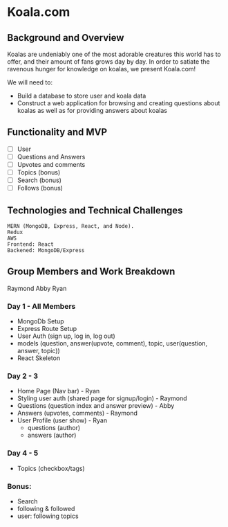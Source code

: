 # Koala.com

## Background and Overview
Koalas are undeniably one of the most adorable creatures this world has to offer, and their amount of fans grows day by day. In order to satiate the ravenous hunger for knowledge on koalas, we present Koala.com!

We will need to:
* Build a database to store user and koala data
* Construct a web application for browsing and creating questions about koalas as well as for providing answers about koalas


## Functionality and MVP
- [ ] User
- [ ] Questions and Answers
- [ ] Upvotes and comments
- [ ] Topics (bonus)
- [ ] Search (bonus)
- [ ] Follows (bonus)

## Technologies and Technical Challenges
	MERN (MongoDB, Express, React, and Node).
	Redux
    AWS
    Frontend: React
    Backened: MongoDB/Express

## Group Members and Work Breakdown
Raymond
Abby
Ryan

### Day 1 - All Members
* MongoDb Setup
* Express Route Setup 
* User Auth (sign up, log in, log out) 
* models (question, answer(upvote, comment), topic, user(question, answer, topic))
* React Skeleton

### Day 2 - 3
* Home Page (Nav bar) - Ryan
* Styling user auth (shared page for signup/login) - Raymond
* Questions (question index and answer preview) - Abby
* Answers (upvotes, comments) - Raymond
* User Profile (user show) - Ryan
    - questions (author)
    - answers (author)

### Day 4 - 5 
* Topics (checkbox/tags)


### Bonus:
* Search
* following & followed
* user: following topics